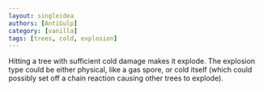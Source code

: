 ```yaml
---
layout: singleidea
authors: [AntiGulp]
category: [vanilla]
tags: [trees, cold, explosion]
---
```

Hitting a tree with sufficient cold damage makes it explode. The explosion type
could be either physical, like a gas spore, or cold itself (which could possibly
set off a chain reaction causing other trees to explode).
